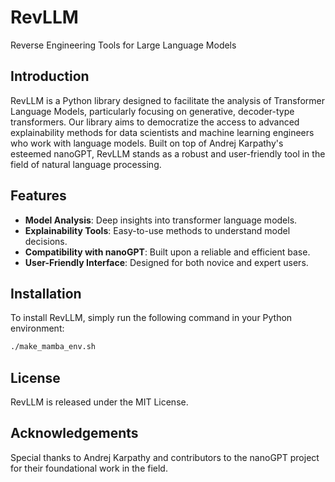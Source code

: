# RevLLM

Reverse Engineering Tools for Large Language Models


## Introduction

RevLLM is a Python library designed to facilitate the analysis of Transformer
Language Models, particularly focusing on generative, decoder-type
transformers. Our library aims to democratize the access to advanced
explainability methods for data scientists and machine learning engineers who
work with language models. Built on top of Andrej Karpathy's esteemed nanoGPT,
RevLLM stands as a robust and user-friendly tool in the field of natural
language processing.

## Features

- **Model Analysis**: Deep insights into transformer language models.
- **Explainability Tools**: Easy-to-use methods to understand model decisions.
- **Compatibility with nanoGPT**: Built upon a reliable and efficient base.
- **User-Friendly Interface**: Designed for both novice and expert users.

## Installation

To install RevLLM, simply run the following command in your Python environment:

```bash
./make_mamba_env.sh
```

## License

RevLLM is released under the MIT License.

## Acknowledgements

Special thanks to Andrej Karpathy and contributors to the nanoGPT project for their foundational work in the field.

